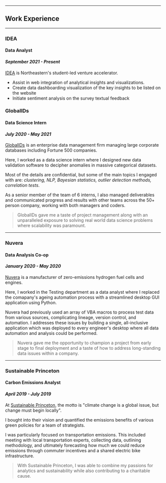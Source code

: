 
---

## Work Experience

---

### IDEA
#### Data Analyst
#### *September 2021 - Present*

[IDEA](https://www.northeastern.edu/idea/) is Northeastern's student-led venture accelerator.

- Assist in web integration of analytical insights and visualizations.
- Create data dashboarding visualization of the key insights to be listed on the website
- Initiate sentiment analysis on the survey textual feedback

### GlobalIDs
#### Data Science Intern
#### *July 2020 - May 2021*

[GlobalIDs](https://www.globalids.com/) is an enterprise data management firm managing large corporate databases including Fortune 500 companies.

Here, I worked as a data science intern where I designed new data validation software to decipher anomalies in massive categorical datasets. 

Most of the details are confidential, but some of the main topics I engaged with are: *clustering, NLP, Bayesian statistics, outlier detection methods, correlation tests*.

As a senior member of the team of 6 interns, I also managed deliverables and communicated progress and results with other teams across the 50+ person company, working with both managers and coders. 

>GlobalIDs gave me a taste of project management along with an unparalleled exposure to solving real world data science problems where scalability was paramount.

---

### Nuvera
#### Data Analysis Co-op
#### J*anuary 2020 - May 2020*

[Nuvera](https://www.nuvera.com/) is a manufacturer of zero-emissions hydrogen fuel cells and engines. 

Here, I worked in the Testing department as a data analyst where I replaced the comapany's ageing automation process with a streamlined desktop GUI application using Python.

Nuvera had previously used an array of VBA macros to process test data from various sources, complicating lineage, version control, and automation. I addresses these issues by building a single, all-inclusive application which was deployed to every engineer's desktop where all data automation and analysis could be performed.

>Nuvera gave me the opportunity to champion a project from early stage to final deployment and a taste of how to address long-standing data issues within a company.

---

### Sustainable Princeton
#### Carbon Emissions Analyst
#### *April 2019 - July 2019*

At [Sustainable Princeton](https://www.sustainableprinceton.org/), the motto is "climate change is a global issue, but change must begin locally".

I bought into their vision and quantified the emissions benefits of various green policies for a team of strategists.

I was particularly focused on transportation emissions. This included meeting with local transportation experts, collecting data, outlining methodology, and ultimately forecasting how much we could reduce emissions through commuter incentives and a shared electric bike infrastructure.

>With Sustainable Princeton, I was able to combine my passions for analytics and sustainability while also contributing to a charitable cause.



